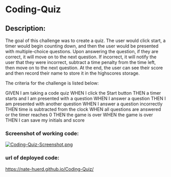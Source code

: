 # Coding-Quiz

## Description:
The goal of this challenge was to create a quiz. The user would click start, a timer would begin counting down, and then the user would be presented with multiple-choice questions. Upon answering the question, if they are correct, it will move on to the next question. If incorrect, it will notify the user that they were incorrect, subtract a time penalty from the time left, then move on to the next question. At the end, the user can see their score and then record their name to store it in the highscores storage.

The criteria for the challenge is listed below:

GIVEN I am taking a code quiz
WHEN I click the Start button
THEN a timer starts and I am presented with a question
WHEN I answer a question
THEN I am presented with another question
WHEN I answer a question incorrectly
THEN time is subtracted from the clock
WHEN all questions are answered or the timer reaches 0
THEN the game is over
WHEN the game is over
THEN I can save my initials and score

### Screenshot of working code:
[![Coding-Quiz-Screenshot.png](https://i.postimg.cc/8cbZMbcz/Coding-Quiz-Screenshot.png)](https://postimg.cc/CnzCVkb3)

### url of deployed code:
https://nate-huerd.github.io/Coding-Quiz/
